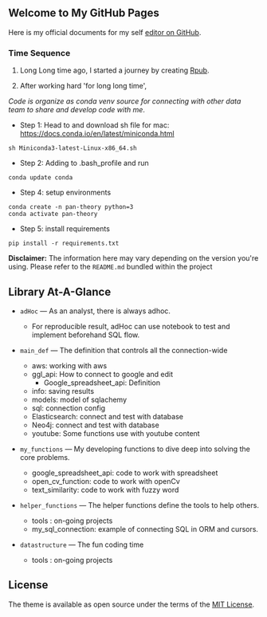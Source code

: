 [comment]: <> (https://mrdat0194.github.io/pan-theory/)
## Welcome to My GitHub Pages

Here is my official documents for my self [editor on GitHub](https://github.com/mrdat0194/pan-theory/edit/master/index.md).

[comment]: <> (Whenever you commit to this repository, GitHub Pages will run [Jekyll]&#40;https://jekyllrb.com/&#41; to rebuild the pages in your site, from the content in your Markdown files.)

### Time Sequence

1. Long Long time ago, I started a journey by creating [Rpub](https://rpubs.com/PeterDat).

2. After working hard 'for long long time', 

*Code is organize as conda venv source for connecting with other data team to share and develop code with me*.
- Step 1: Head to and download sh file for mac: https://docs.conda.io/en/latest/miniconda.html

```
sh Miniconda3-latest-Linux-x86_64.sh
```

- Step 2: Adding to .bash_profile and run 

```
conda update conda
```

- Step 4: setup environments

```
conda create -n pan-theory python=3
conda activate pan-theory

```

- Step 5: install requirements
```
pip install -r requirements.txt
```
[comment]: <> (https://jin-zhe.github.io/guides/installing-pytorch-with-cuda-in-conda/)

**Disclaimer:** The information here may vary depending on the version you're using. Please refer to the `README.md` bundled
within the project

## Library At-A-Glance
- `adHoc` &mdash; As an analyst, there is always adhoc.
    - For reproducible result, adHoc can use notebook to test and implement beforehand SQL flow.
    
    
- `main_def` &mdash; The definition that controls all the connection-wide
    - aws: working with aws
    - ggl_api: How to connect to google and edit
        - Google_spreadsheet_api: Definition 
    - info: saving results
    - models: model of sqlachemy
    - sql: connection config
    - Elasticsearch: connect and test with database
    - Neo4j:  connect and test with database
    - youtube: Some functions use with youtube content
    
- `my_functions` &mdash; My developing functions to dive deep into solving the core problems.
    - google_spreadsheet_api: code to work with spreadsheet
    - open_cv_function: code to work with openCv
    - text_similarity: code to work with fuzzy word
    
- `helper_functions` &mdash; The helper functions define the tools to help others.
    - tools : on-going projects
    - my_sql_connection: example of connecting SQL in ORM and cursors.

- `datastructure` &mdash; The fun coding time
    - tools : on-going projects

## License

The theme is available as open source under the terms of the [MIT License](http://opensource.org/licenses/MIT).


[comment]: <> (```markdown)

[comment]: <> (Syntax highlighted code block)

[comment]: <> (# Header 1)

[comment]: <> (## Header 2)

[comment]: <> (### Header 3)

[comment]: <> (- Bulleted)

[comment]: <> (- List)

[comment]: <> (1. Numbered)

[comment]: <> (2. List)

[comment]: <> (**Bold** and _Italic_ and `Code` text)

[comment]: <> ([Link]&#40;url&#41; and ![Image]&#40;src&#41;)

[comment]: <> (```)

[comment]: <> (For more details see [GitHub Flavored Markdown]&#40;https://guides.github.com/features/mastering-markdown/&#41;)

[comment]: <> (### Jekyll Themes)

[comment]: <> (Your Pages site will use the layout and styles from the Jekyll theme you have selected in your [repository settings]&#40;https://github.com/mrdat0194/pan-theory/settings&#41;. The name of this theme is saved in the Jekyll `_config.yml` configuration file.)

[comment]: <> (### Support or Contact)

[comment]: <> (Having trouble with Pages? Check out our [documentation]&#40;https://help.github.com/categories/github-pages-basics/&#41; or [contact support]&#40;https://github.com/contact&#41; and we’ll help you sort it out.)




